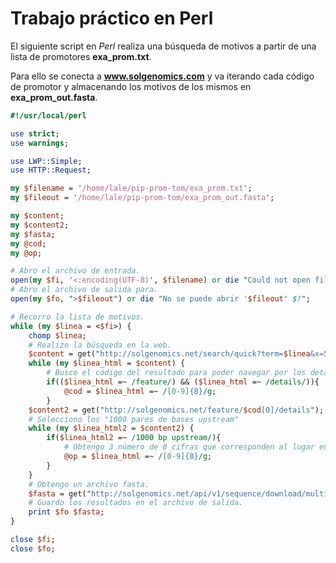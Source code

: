 # Trabajo práctico en Perl

El siguiente script en *Perl* realiza una búsqueda de motivos a partir de una lista de promotores **exa_prom.txt**.

Para ello se conecta a **www.solgenomics.com** y va iterando cada código de promotor y almacenando los motivos de los mismos en **exa_prom_out.fasta**.


```perl
#!/usr/local/perl

use strict;
use warnings;

use LWP::Simple;
use HTTP::Request;

my $filename = '/home/lale/pip-prom-tom/exa_prom.txt';
my $fileout = '/home/lale/pip-prom-tom/exa_prom_out.fasta';

my $content;
my $content2;
my $fasta;
my @cod;
my @op;

# Abro el archivo de entrada.
open(my $fi, '<:encoding(UTF-8)', $filename) or die "Could not open file '$filename' $!";
# Abro el archivo de salida para.
open(my $fo, ">$fileout") or die "No se puede abrir '$fileout' $!";

# Recorro la lista de motivos.
while (my $linea = <$fi>) {
    chomp $linea;
    # Realizo la búsqueda en la web.
    $content = get("http://solgenomics.net/search/quick?term=$linea&x=51&y=8");
    while (my $linea_html = $content) {
        # Busco el código del resultado para poder navegar por los detalles.
        if(($linea_html =~ /feature/) && ($linea_html =~ /details/)){
            @cod = $linea_html =~ /[0-9]{8}/g;
        }
    $content2 = get("http://solgenomics.net/feature/$cod[0]/details");
    # Selecciono los "1000 pares de bases upstream"
    while (my $linea_html2 = $content2) {
        if($linea_html2 =~ /1000 bp upstream/){
            # Obtengo 3 número de 8 cifras que corresponden al lugar en donde está el motivo
            @op = $linea_html =~ /[0-9]{8}/g;
        }
    }
    # Obtengo un archivo fasta.
    $fasta = get("http://solgenomics.net/api/v1/sequence/download/multi?format=fasta&s=$op[0]:$op[1]..$op[3]");
    # Guardo los resultados en el archivo de salida.
    print $fo $fasta;
}

close $fi;
close $fo;
```